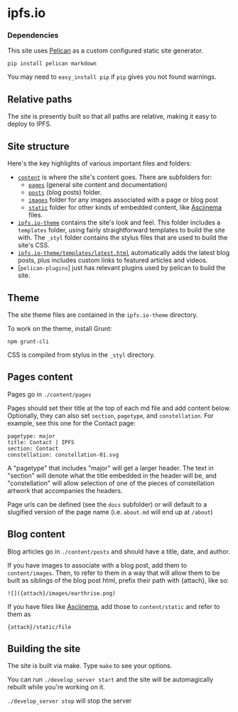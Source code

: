 # ipfs.io

### Dependencies

This site uses [Pelican](docs.getpelican.com) as a custom configured static site generator.

`pip install pelican markdown`

You may need to `easy_install pip` if `pip` gives you not found warnings.

## Relative paths

The site is presently built so that all paths are relative, making it easy to deploy to IPFS.

## Site structure

Here's the key highlights of various important files and folders:

- [`content`](https://github.com/andyet/ipfs.io/tree/master/content) is where the site's content goes. There are subfolders for:
  - [`pages`](https://github.com/andyet/ipfs.io/tree/master/content/pages) (general site content and documentation)
  - [`posts`](https://github.com/andyet/ipfs.io/tree/master/content/posts) (blog posts) folder.
  - [`images`](https://github.com/andyet/ipfs.io/tree/master/content/images) folder for any images associated with a page or blog post
  - [`static`](https://github.com/andyet/ipfs.io/tree/master/content/static) folder for other kinds of embedded content, like [Asciinema](https://asciinema.org/) files.
- [`ipfs.io-theme`](https://github.com/andyet/ipfs.io/tree/master/ipfs.io-theme) contains the site's look and feel. This folder includes a `templates` folder, using fairly straightforward templates to build the site with. The `_styl` folder contains the stylus files that are used to build the site's CSS.
- [`ipfs.io-theme/templates/latest.html`](https://github.com/andyet/ipfs.io/blob/master/ipfs.io-theme/templates/latest.html) automatically adds the latest blog posts, plus includes custom links to featured articles and videos.
- [`pelican-plugins`] just has relevant plugins used by pelican to build the site.

## Theme

The site theme files are contained in the `ipfs.io-theme` directory.

To work on the theme, install Grunt:

`npm grunt-cli`

CSS is compiled from stylus in the `_styl` directory.

## Pages content

Pages go in `./content/pages`

Pages should set their title at the top of each md file and add content below. Optionally, they can also set `section`, `pagetype`, and `constellation`. For example, see this one for the Contact page:

```
pagetype: major
title: Contact | IPFS
section: Contact
constellation: constellation-01.svg
```

A "pagetype" that includes "major" will get a larger header. The text in "section" will denote what the title embedded in the header will be, and "constellation" will allow selection of one of the pieces of constellation artwork that accompanies the headers.

Page urls can be defined (see the `docs` subfolder) or will default to a slugified version of the page name (i.e. `about.md` will end up at `/about`)

## Blog content

Blog articles go in `./content/posts` and should have a title, date,
and author.

If you have images to associate with a blog post, add them to `content/images`. Then, to refer to them in a way that will allow them to be built as siblings of the blog post html, prefix their path with {attach}, like so:

```
![]({attach}/images/earthrise.png)
```

If you have files like [Asciinema](https://asciinema.org/), add those to `content/static` and refer to them as

```
{attach}/static/file
```

## Building the site

The site is built via make. Type `make` to see your options.

You can run `./develop_server start` and the site will be automagically rebuilt while you're working on it.

`./develop_server stop` will stop the server
